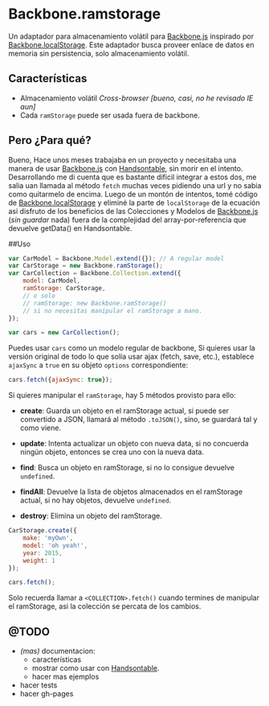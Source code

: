 # Backbone.ramstorage
Un adaptador para almacenamiento volátil para [Backbone.js] inspirado por [Backbone.localStorage]. Este adaptador busca proveer enlace de datos en memoria sin persistencia, solo almacenamiento volátil.

## Características
* Almacenamiento volátil *Cross-browser* *[bueno, casi, no he revisado IE aun]*
* Cada `ramStorage` puede ser usada fuera de backbone.

## Pero ¿Para qué?

Bueno, Hace unos meses trabajaba en un proyecto y necesitaba una manera de usar [Backbone.js] con [Handsontable], sin morir en el intento. Desarrollando me di cuenta que es bastante dificil integrar a estos dos, me salia uan llamada al método `fetch` muchas veces pidiendo una url y no sabia como quitarmelo de encima. Luego de un montón de intentos, tomé código de [Backbone.localStorage] y eliminé la parte de `localStorage` de la ecuación asi disfruto de los beneficios de las Colecciones y Modelos de [Backbone.js] \(*sin guardar* nada) fuera de la complejidad del array-por-referencia que devuelve getData() en Handsontable.

##Uso

```js
var CarModel = Backbone.Model.extend({}); // A regular model
var CarStorage = new Backbone.ramStorage(); 
var CarCollection = Backbone.Collection.extend({
    model: CarModel,
    ramStorage: CarStorage,
    // o solo 
    // ramStorage: new Backbone.ramStorage()
    // si no necesitas manipular el ramStorage a mano.
});

var cars = new CarCollection();
```

Puedes usar `cars` como un modelo regular de backbone, Si quieres usar la versión original de todo lo que solía usar ajax (fetch, save, etc.), establece `ajaxSync` a `true` en su objeto `options` correspondiente:

```js
cars.fetch({ajaxSync: true});
```

Si quieres manipular el `ramStorage`, hay 5 métodos provisto para ello: 

* **create**: Guarda un objeto en el ramStorage actual, si puede ser convertido a JSON, llamará al método `.toJSON()`, sino, se guardará tal y como viene.

* **update**: Intenta actualizar un objeto con nueva data, si no concuerda ningún objeto, entonces se crea uno con la nueva data.

* **find**: Busca un objeto en ramStorage, si no lo consigue devuelve `undefined`.
* **findAll**: Devuelve la lista de objetos almacenados en el ramStorage actual, si no hay objetos, devuelve `undefined`.
* **destroy**: Elimina un objeto del ramStorage.


```js
CarStorage.create({
	make: 'myOwn',
	model: 'oh yeah!',
	year: 2015,
	weight: 1
});

cars.fetch();
```

Solo recuerda llamar a `<COLLECTION>.fetch()` cuando termines de manipular el ramStorage, asi la colección se percata de los cambios.

## @TODO
* *(mas)* documentacion: 
  + características
  + mostrar como usar con [Handsontable].
  + hacer mas ejemplos
* hacer tests
* hacer gh-pages

[Backbone.localStorage]: https://github.com/jeromegn/Backbone.localStorage
[Handsontable]: http://handsontable.com/
[Backbone.js]: http://backbonejs.org/